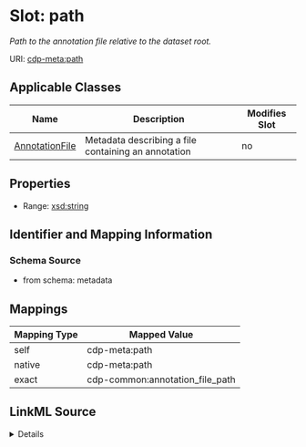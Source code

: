 

# Slot: path


_Path to the annotation file relative to the dataset root._



URI: [cdp-meta:path](metadatapath)



<!-- no inheritance hierarchy -->





## Applicable Classes

| Name | Description | Modifies Slot |
| --- | --- | --- |
| [AnnotationFile](AnnotationFile.md) | Metadata describing a file containing an annotation |  no  |







## Properties

* Range: [xsd:string](http://www.w3.org/2001/XMLSchema#string)





## Identifier and Mapping Information







### Schema Source


* from schema: metadata




## Mappings

| Mapping Type | Mapped Value |
| ---  | ---  |
| self | cdp-meta:path |
| native | cdp-meta:path |
| exact | cdp-common:annotation_file_path |




## LinkML Source

<details>
```yaml
name: path
description: Path to the annotation file relative to the dataset root.
from_schema: metadata
exact_mappings:
- cdp-common:annotation_file_path
rank: 1000
alias: path
owner: AnnotationFile
domain_of:
- AnnotationFile
range: string
inlined: true
inlined_as_list: true

```
</details>
